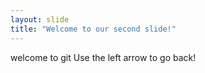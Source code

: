 ```yaml
---
layout: slide
title: "Welcome to our second slide!"
---
```

welcome to git
Use the left arrow to go back!
